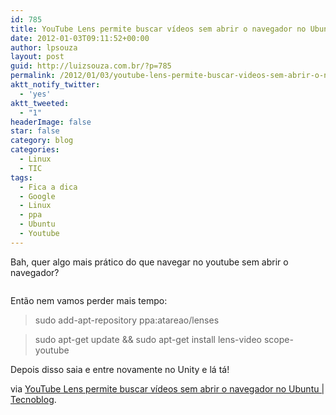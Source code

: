 ```yaml
---
id: 785
title: YouTube Lens permite buscar vídeos sem abrir o navegador no Ubuntu
date: 2012-01-03T09:11:52+00:00
author: lpsouza
layout: post
guid: http://luizsouza.com.br/?p=785
permalink: /2012/01/03/youtube-lens-permite-buscar-videos-sem-abrir-o-navegador-no-ubuntu/
aktt_notify_twitter:
  - 'yes'
aktt_tweeted:
  - "1"
headerImage: false
star: false
category: blog
categories:
  - Linux
  - TIC
tags:
  - Fica a dica
  - Google
  - Linux
  - ppa
  - Ubuntu
  - Youtube
---
```

Bah, quer algo mais prático do que navegar no youtube sem abrir o navegador?

<p style="text-align: center">
  <a href="http://tecnoblog.net/87067/youtube-ubuntu/"><img src='http://ihcenter.com.br/luizsouza/files/2012/01/Screenshot-at-2012-01-02-155617-600x387.png' alt='' /></a>
</p>

Então nem vamos perder mais tempo:

> sudo add-apt-repository ppa:atareao/lenses
  
> sudo apt-get update && sudo apt-get install lens-video scope-youtube

Depois disso saia e entre novamente no Unity e lá tá!

via [YouTube Lens permite buscar vídeos sem abrir o navegador no Ubuntu | Tecnoblog](http://tecnoblog.net/87067/youtube-ubuntu/).
